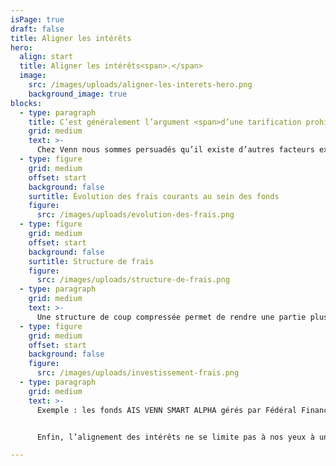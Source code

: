 ```yaml
---
isPage: true
draft: false
title: Aligner les intérêts
hero:
  align: start
  title: Aligner les intérêts<span>.</span>
  image:
    src: /images/uploads/aligner-les-interets-hero.png
    background_image: true
blocks:
  - type: paragraph
    title: C’est généralement l’argument <span>d’une tarification prohibitive</span> qui est mise en avant pour expliquer la sous-performance structurelle des gérants actifs sur le long terme.
    grid: medium
    text: >-
      Chez Venn nous sommes persuadés qu’il existe d’autres facteurs expliquant ce phénomène, mais les frais pèsent en effet sur la capacité de génération d’alpha. La prise de conscience progressive de l’industrie sur ce sujet conduit à une certaine tendance à la compression des frais de gestion.
  - type: figure
    grid: medium
    offset: start
    background: false
    surtitle: Évolution des frais courants au sein des fonds
    figure:
      src: /images/uploads/evolution-des-frais.png
  - type: figure
    grid: medium
    offset: start
    background: false
    surtitle: Structure de frais
    figure:
      src: /images/uploads/structure-de-frais.png
  - type: paragraph
    grid: medium
    text: >-
      Une structure de coup compressée permet de rendre une partie plus conséquente de la performance aux investisseurs et à plus long terme de créer un cercle vertueux : la performance “conservée” au sein des fonds sera capitalisée générant ainsi une assiette de création de valeur plus large.
  - type: figure
    grid: medium
    offset: start
    background: false
    figure:
      src: /images/uploads/investissement-frais.png
  - type: paragraph
    grid: medium
    text: >-
      Exemple : les fonds AIS VENN SMART ALPHA gérés par Fédéral Finance présentent une structure de frais plafonnée à 1% (part I), soit inférieure de plus de 25% à la tarification moyenne pratiquée par les fonds actions européens (avant même de considérer l’impact des frais de surperformance !). 


      Enfin, l’alignement des intérêts ne se limite pas à nos yeux à une politique tarifaire. Cela passe aussi par de la transparence, une liquidité optimale, etc…

---
```


